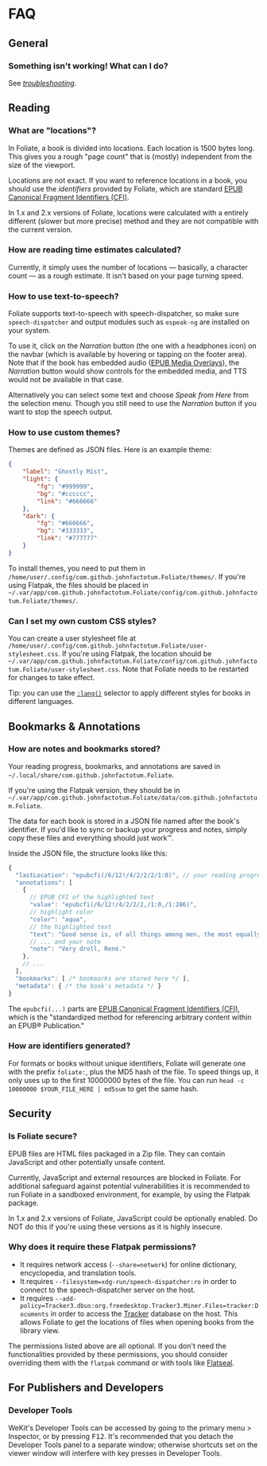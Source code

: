# FAQ

## General

### Something isn't working! What can I do?

See [<i>troubleshooting</i>](troubleshooting.md).

## Reading

### What are "locations"?

In Foliate, a book is divided into locations. Each location is 1500 bytes long. This gives you a rough "page count" that is (mostly) independent from the size of the viewport.

Locations are not exact. If you want to reference locations in a book, you should use the *identifiers* provided by Foliate, which are standard [EPUB Canonical Fragment Identifiers (CFI)](https://w3c.github.io/epub-specs/epub33/epubcfi/).

In 1.x and 2.x versions of Foliate, locations were calculated with a entirely different (slower but more precise) method and they are not compatible with the current version.

### How are reading time estimates calculated?

Currently, it simply uses the number of locations — basically, a character count — as a rough estimate. It isn't based on your page turning speed.

### How to use text-to-speech?

Foliate supports text-to-speech with speech-dispatcher, so make sure `speech-dispatcher` and output modules such as `espeak-ng` are installed on your system.

To use it, click on the <i>Narration</i> button (the one with a headphones icon) on the navbar (which is available by hovering or tapping on the footer area). Note that if the book has embedded audio ([EPUB Media Overlays](https://www.w3.org/TR/epub/#sec-media-overlays)), the <i>Narration</i> button would show controls for the embedded media, and TTS would not be available in that case.

Alternatively you can select some text and choose <i>Speak from Here</i> from the selection menu. Though you still need to use the <i>Narration</i> button if you want to stop the speech output.

### How to use custom themes?

Themes are defined as JSON files. Here is an example theme:

```json
{
    "label": "Ghostly Mist",
    "light": {
        "fg": "#999999",
        "bg": "#cccccc",
        "link": "#666666"
    },
    "dark": {
        "fg": "#666666",
        "bg": "#333333",
        "link": "#777777"
    }
}
```

To install themes, you need to put them in `/home/user/.config/com.github.johnfactotum.Foliate/themes/`. If you're using Flatpak, the files should be placed in `~/.var/app/com.github.johnfactotum.Foliate/config/com.github.johnfactotum.Foliate/themes/`.

### Can I set my own custom CSS styles?

You can create a user stylesheet file at `/home/user/.config/com.github.johnfactotum.Foliate/user-stylesheet.css`. If you're using Flatpak, the location should be `~/.var/app/com.github.johnfactotum.Foliate/config/com.github.johnfactotum.Foliate/user-stylesheet.css`. Note that Foliate needs to be restarted for changes to take effect.

Tip: you can use the [`:lang()`](https://developer.mozilla.org/en-US/docs/Web/CSS/:lang) selector to apply different styles for books in different languages.

## Bookmarks & Annotations

### How are notes and bookmarks stored?

Your reading progress, bookmarks, and annotations are saved in `~/.local/share/com.github.johnfactotum.Foliate`.

If you're using the Flatpak version, they should be in `~/.var/app/com.github.johnfactotum.Foliate/data/com.github.johnfactotum.Foliate`.

The data for each book is stored in a JSON file named after the book's identifier. If you'd like to sync or backup your progress and notes, simply copy these files and everything should just work™.

Inside the JSON file, the structure looks like this:

```javascript
{
  "lastLocation": "epubcfi(/6/12!/4/2/2/2/1:0)", // your reading progress
  "annotations": [
    {
      // EPUB CFI of the highlighted text
      "value": "epubcfi(/6/12!/4/2/2/2,/1:0,/1:286)",
      // highlight color
      "color": "aqua",
      // the highlighted text
      "text": "Good sense is, of all things among men, the most equally distributed; for every one thinks himself so abundantly provided with it, that those even who are the most difficult to satisfy in everything else, do not usually desire a larger measure of this quality than they already possess.",
      // ... and your note
      "note": "Very droll, René."
    },
    // ...
  ],
  "bookmarks": [ /* bookmarks are stored here */ ],
  "metadata": { /* the book's metadata */ }
}
```

The `epubcfi(...)` parts are [EPUB Canonical Fragment Identifiers (CFI)](https://w3c.github.io/epub-specs/epub33/epubcfi/), which is the "standardized method for referencing arbitrary content within an EPUB® Publication."

### How are identifiers generated?

For formats or books without unique identifiers, Foliate will generate one with the prefix `foliate:`, plus the MD5 hash of the file. To speed things up, it only uses up to the first 10000000 bytes of the file. You can run `head -c 10000000 $YOUR_FILE_HERE | md5sum` to get the same hash.

## Security

### Is Foliate secure?

EPUB files are HTML files packaged in a Zip file. They can contain JavaScript and other potentially unsafe content.

Currently, JavaScript and external resources are blocked in Foliate. For additional safeguard against potential vulnerabilities it is recommended to run Foliate in a sandboxed environment, for example, by using the Flatpak package.

In 1.x and 2.x versions of Foliate, JavaScript could be optionally enabled. Do NOT do this if you're using these versions as it is highly insecure.

### Why does it require these Flatpak permissions?

- It requires network access (`--share=network`) for online dictionary, encyclopedia, and translation tools.
- It requires `--filesystem=xdg-run/speech-dispatcher:ro` in order to connect to the speech-dispatcher server on the host.
- It requires `--add-policy=Tracker3.dbus:org.freedesktop.Tracker3.Miner.Files=tracker:Documents` in order to access the [Tracker](https://tracker.gnome.org/) database on the host. This allows Foliate to get the locations of files when opening books from the library view.

The permissions listed above are all optional. If you don't need the functionalities provided by these permissions, you should consider overriding them with the `flatpak` command or with tools like [Flatseal](https://github.com/tchx84/flatseal).

## For Publishers and Developers

### Developer Tools

WeKit's Developer Tools can be accessed by going to the primary menu > Inspector, or by pressing <kbd>F12</kbd>. It's recommended that you detach the Developer Tools panel to a separate window; otherwise shortcuts set on the viewer window will interfere with key presses in Developer Tools.
